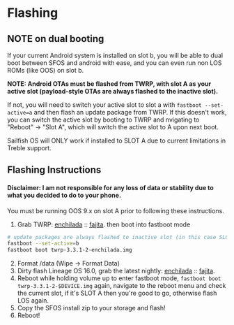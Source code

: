 # Flashing

## NOTE on dual booting

If your current Android system is installed on slot b, you will be able to dual boot between SFOS and android with ease, and you can even run non LOS ROMs (like OOS) on slot b.

**NOTE: Android OTAs must be flashed from TWRP, with slot A as your active slot (payload-style OTAs are always flashed to the inactive slot).**

If not, you will need to switch your active slot to slot a with `fastboot --set-active=a` and then flash an update package from TWRP. If this doesn't work, you can switch the active slot by booting to TWRP and nvigating to "Reboot" -> "Slot A", which will switch the active slot to A upon next boot.

Sailfish OS will ONLY work if installed to SLOT A due to current limitations in Treble support.

## Flashing Instructions

#### Disclaimer: I am not responsible for any loss of data or stability due to what you decided to do to your phone.

You must be running OOS 9.x on slot A prior to following these instructions.

1. Grab TWRP: [enchilada](https://dl.twrp.me/enchilada/twrp-3.3.1-2-enchilada.img.html) :: [fajita](https://dl.twrp.me/fajita/twrp-3.3.1-1-fajita.img.html). then boot into fastboot mode
```sh
# update packages are always flashed to inactive slot (in this case SLOT A)
fastboot --set-active=b
fastboot boot twrp-3.3.1-2-enchilada.img
```
2. Format /data (Wipe -> Format Data)
3. Dirty flash Lineage OS 16.0, grab the latest nightly: [enchilada](https://wiki.lineageos.org/devices/enchilada/) :: [fajita](https://wiki.lineageos.org/devices/fajita/).
4. Reboot while holding volume up to enter fastboot mode, `fastboot boot twrp-3.3.1-2-$DEVICE.img` again, navigate to the reboot menu and check the current slot, if it's SLOT A then you're good to go, otherwise flash LOS again.
5. Copy the SFOS install zip to your storage and flash!
6. Reboot!
